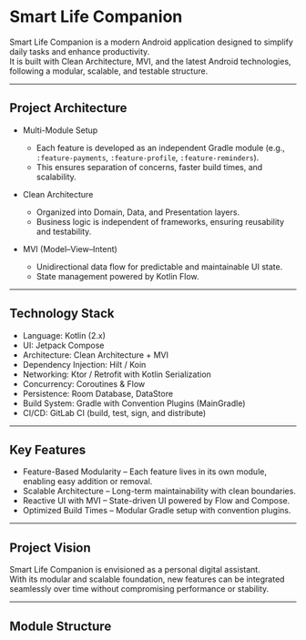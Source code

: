 # Smart Life Companion

Smart Life Companion is a modern Android application designed to simplify daily tasks and enhance productivity.  
It is built with Clean Architecture, MVI, and the latest Android technologies, following a modular, scalable, and testable structure.  

---

## Project Architecture

- Multi-Module Setup  
  - Each feature is developed as an independent Gradle module (e.g., `:feature-payments`, `:feature-profile`, `:feature-reminders`).  
  - This ensures separation of concerns, faster build times, and scalability.  

- Clean Architecture  
  - Organized into Domain, Data, and Presentation layers.  
  - Business logic is independent of frameworks, ensuring reusability and testability.  

- MVI (Model–View–Intent)  
  - Unidirectional data flow for predictable and maintainable UI state.  
  - State management powered by Kotlin Flow.  

---

## Technology Stack

- Language: Kotlin (2.x)  
- UI: Jetpack Compose  
- Architecture: Clean Architecture + MVI  
- Dependency Injection: Hilt / Koin  
- Networking: Ktor / Retrofit with Kotlin Serialization  
- Concurrency: Coroutines & Flow  
- Persistence: Room Database, DataStore  
- Build System: Gradle with Convention Plugins (MainGradle)  
- CI/CD: GitLab CI (build, test, sign, and distribute)  

---

## Key Features

- Feature-Based Modularity – Each feature lives in its own module, enabling easy addition or removal.  
- Scalable Architecture – Long-term maintainability with clean boundaries.  
- Reactive UI with MVI – State-driven UI powered by Flow and Compose.  
- Optimized Build Times – Modular Gradle setup with convention plugins.   

---

## Project Vision

Smart Life Companion is envisioned as a personal digital assistant.  
With its modular and scalable foundation, new features can be integrated seamlessly over time without compromising performance or stability.  

---

## Module Structure

